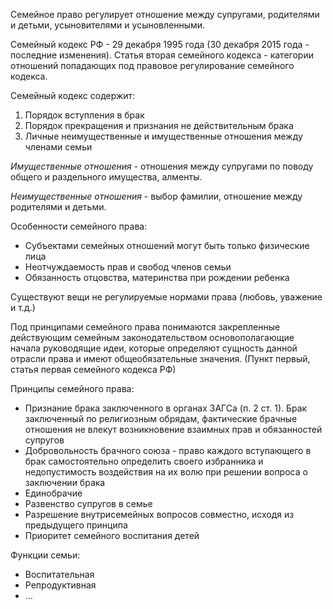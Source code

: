 Семейное право регулирует отношение между супругами, родителями и детьми, усыновителями и усыновленными.

Семейный кодекс РФ - 29 декабря 1995 года \(30 декабря 2015 года - последние изменения\). Статья вторая семейного кодекса - категории отношений попадающих под правовое регулирование семейного кодекса.

Семейный кодекс содержит:

1. Порядок вступления в брак
2. Порядок прекращения и признания не действительным брака
3. Личные неимущественные и имущественные отношения между членами семьи

_Имущественные отношения_ - отношения между супругами по поводу общего и раздельного имущества, алменты.

_Неимущественные отношения_ - выбор фамилии, отношение между родителями и детьми.

Особенности семейного права:

* Субъектами семейных отношений могут быть только физические лица
* Неотчуждаемость прав и свобод членов семьи
* Обязанность отцовства, материнства при рождении ребенка

Существуют вещи не регулируемые нормами права (любовь, уважение и т.д.)

Под принципами семейного права понимаются закрепленные действующим семейным законодательством основополагающие начала руководящие идеи, которые определяют сущность данной отрасли права и имеют общеобязательные значения. (Пункт первый, статья первая семейного кодекса РФ)

Принципы семейного права:

* Признание брака заключенного в органах ЗАГСа (п. 2 ст. 1). Брак заключенный по религиозным обрядам, фактические брачные отношения не влекут возникновение взаимных прав и обязанностей супругов
* Добровольность брачного союза - право каждого вступающего в брак самостоятельно определить своего избранника и недопустимость воздействия на их волю при решении вопроса о заключении брака
* Единобрачие
* Развенство супругов в семье
* Разрешение внутрисемейных вопросов совместно, исходя из предыдущего принципа
* Приоритет семейного воспитания детей

Функции семьи:

* Воспитательная
* Репродуктивная
* ...